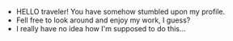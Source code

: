 - HELLO traveler! You have somehow stumbled upon my profile.
- Fell free to look around and enjoy my work, I guess?
- I really have no idea how I'm supposed to do this...

<!---
asyntnInt/asyntnInt is a ✨ special ✨ repository because its `README.md` (this file) appears on your GitHub profile.
You can click the Preview link to take a look at your changes.
--->
